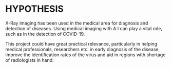 # HYPOTHESIS
X-Ray imaging has been used in the medical area for diagnosis and detection of diseases. Using
medical imaging with A.I can play a vital role, such as in the detection of COVID-19.

This project could have great practical relevance, particularly in helping medical
professionals, researchers etc. in early diagnosis of the disease, improve the identification rates
of the virus and aid in regions with shortage of radiologists in hand.

